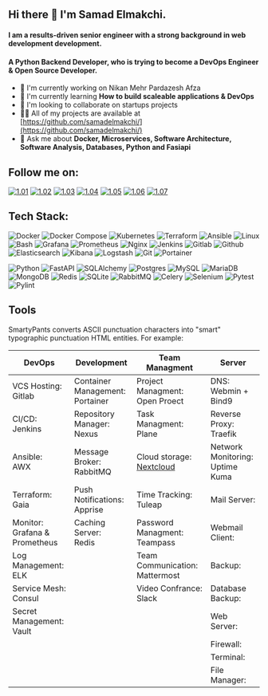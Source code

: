 ## Hi there 👋 I'm Samad Elmakchi.

<h4>I am a results-driven senior engineer with a strong background in web development development.</h3>
<h4>A Python Backend Developer, who is trying to become a DevOps Engineer & Open Source Developer.</h4>

- 🔭 I'm currently working on Nikan Mehr Pardazesh Afza
- 🌱 I'm currently learning **How to build scaleable applications & DevOps**
- 👯 I'm looking to collaborate on startups projects
- 👨‍💻 All of my projects are available at [https://github.com/samadelmakchi/](https://github.com/samadelmakchi/)
- 💬 Ask me about **Docker, Microservices, Software Architecture, Software Analysis, Databases, Python and Fasiapi**
<!-- - 📫 How to reach me? Just mail me **(samad.elmakchi@gmail.com)**  -->

<!-- ~~~~~~~~~~~~~~~~~~~~~~~~~~~~~~~~~~~~~~~~~~~~~~~~~~~~~~~~~~~~~~~~~~~~~~~~~~~~~~~~~~~~~~~~~~~~~~~~~~~~~~~~~~~~~~~~~~~~~~~~~~~~~~~~~~~~~~~~~~~~~~~~~~~~~~~  -->

[01]: https://www.linkedin.com/in/samad-elmakchi
[02]: https://www.instagram.com/samad.elmakchi
[03]: https://wa.me/989141189645
[04]: https://t.me/samadelmakchi
[05]: https://x.com/elmakchi
[06]: https://facebook.com/samad.elmakchi
[07]: mailto:samad.elmakchi@gmail.com

[1.01]: https://cdn2.iconfinder.com/data/icons/black-white-social-media/32/online_social_media_linked_in-32.png
[1.02]: https://cdn2.iconfinder.com/data/icons/black-white-social-media/32/instagram_online_social_media-32.png
[1.03]: https://cdn2.iconfinder.com/data/icons/black-white-social-media/64/whatsapp_social_media_logo-32.png
[1.04]: https://cdn4.iconfinder.com/data/icons/social-media-2552/64/social_media_telegram-05-32.png
[1.05]: https://cdn2.iconfinder.com/data/icons/black-white-social-media/32/online_social_media_twitter-32.png
[1.06]: https://cdn2.iconfinder.com/data/icons/black-white-social-media/32/facebook_online_social_media-32.png
[1.07]: https://cdn4.iconfinder.com/data/icons/black-white-social-media/32/email_mail_envelope_send_message-32.png

## Follow me on:
[![1.01]][01] [![1.02]][02] [![1.03]][03] [![1.04]][04] [![1.05]][05] [![1.06]][06] [![1.07]][07] 

<!-- ~~~~~~~~~~~~~~~~~~~~~~~~~~~~~~~~~~~~~~~~~~~~~~~~~~~~~~~~~~~~~~~~~~~~~~~~~~~~~~~~~~~~~~~~~~~~~~~~~~~~~~~~~~~~~~~~~~~~~~~~~~~~~~~~~~~~~~~~~~~~~~~~~~~~~~~  -->

## Tech Stack:
![Docker](https://img.shields.io/badge/docker-%230db7ed.svg?style=for-the-badge&logo=docker&logoColor=white) 
![Docker Compose](https://img.shields.io/badge/Docker%20Compose-2496ED?style=for-the-badge&logo=docker&logoColor=white) 
![Kubernetes](https://img.shields.io/badge/kubernetes-%23326ce5.svg?style=for-the-badge&logo=kubernetes&logoColor=white) 
![Terraform](https://img.shields.io/badge/terraform-%235835CC.svg?style=for-the-badge&logo=terraform&logoColor=white) 
![Ansible](https://img.shields.io/badge/ansible-%231A1918.svg?style=for-the-badge&logo=ansible&logoColor=white) 
![Linux](https://img.shields.io/badge/Linux-FCC624?style=for-the-badge&logo=linux&logoColor=white) 
![Bash](https://img.shields.io/badge/Bash-4EAA25?style=for-the-badge&logo=gnubash&logoColor=white) 
![Grafana](https://img.shields.io/badge/Grafana-F46800?style=for-the-badge&logo=Grafana&logoColor=white) 
![Prometheus](https://img.shields.io/badge/Prometheus-%23E6522C?style=for-the-badge&logo=prometheus&logoColor=white) 
![Nginx](https://img.shields.io/badge/Nginx-%23009639.svg?style=for-the-badge&logo=nginx&logoColor=white) 
![Jenkins](https://img.shields.io/badge/Jenkins-%232C5263.svg?style=for-the-badge&logo=jenkins&logoColor=white) 
![Gitlab](https://img.shields.io/badge/Gitlab-da4127?style=for-the-badge&logo=gitlab&logoColor=white) 
![Github](https://img.shields.io/badge/Github-000000?style=for-the-badge&logo=github&logoColor=white) 
![Elasticsearch](https://img.shields.io/badge/-ElasticSearch-005571?style=for-the-badge&logo=elasticsearch&logoColor=white) 
![Kibana](https://img.shields.io/badge/Kibana-005571?style=for-the-badge&logo=Kibana&logoColor=white) 
![Logstash](https://img.shields.io/badge/-Logstash-A9A9A9?style=for-the-badge&logo=Logstash&logoColor=white) 
![Git](https://img.shields.io/badge/Git-e84d31?style=for-the-badge&logo=git&logoColor=white) 
![Portainer](https://img.shields.io/badge/Portainer-13b8f1?style=for-the-badge&logo=Portainer&logoColor=white) 

![Python](https://img.shields.io/badge/python-3670A0?style=for-the-badge&logo=python&logoColor=white) 
![FastAPI](https://img.shields.io/badge/FastAPI-005571?style=for-the-badge&logo=fastapi&logoColor=white) 
![SQLAlchemy](https://img.shields.io/badge/SQLAlchemy-306998?style=for-the-badge&logo=python&logoColor=white) 
![Postgres](https://img.shields.io/badge/postgres-%23316192.svg?style=for-the-badge&logo=postgresql&logoColor=white) 
![MySQL](https://img.shields.io/badge/mysql-%2300f.svg?style=for-the-badge&logo=mysql&logoColor=white) 
![MariaDB](https://img.shields.io/badge/MariaDB-003545?style=for-the-badge&logo=mariadb&logoColor=white) 
![MongoDB](https://img.shields.io/badge/MongoDB-%234ea94b.svg?style=for-the-badge&logo=mongodb&logoColor=white) 
![Redis](https://img.shields.io/badge/redis-%23DD0031.svg?style=for-the-badge&logo=redis&logoColor=white) 
![SQLite](https://img.shields.io/badge/SQLite-003B57?style=for-the-badge&logo=sqlite&logoColor=white) 
![RabbitMQ](https://img.shields.io/badge/-RabbitMQ-FF6600?style=for-the-badge&logo=rabbitmq&logoColor=white) 
![Celery](https://img.shields.io/badge/Celery-37814A?style=for-the-badge&logo=Celery&logoColor=white) 
![Selenium](https://img.shields.io/badge/-selenium-CB02A?style=for-the-badge&logo=selenium&logoColor=white) 
![Pytest](https://img.shields.io/badge/Pytest-0A9EDC?style=for-the-badge&logo=pytest&logoColor=white) 
![Pylint](https://img.shields.io/badge/Pylint-4930bd?style=for-the-badge&logo=python&logoColor=white) 

<!-- ![Javascript](https://img.shields.io/badge/Javascript-e8d44d?style=for-the-badge&logo=Javascript&logoColor=white) 
![Cypress](https://img.shields.io/badge/Cypress-4aa184?style=for-the-badge&logo=cypress&logoColor=white)  -->

<!-- ~~~~~~~~~~~~~~~~~~~~~~~~~~~~~~~~~~~~~~~~~~~~~~~~~~~~~~~~~~~~~~~~~~~~~~~~~~~~~~~~~~~~~~~~~~~~~~~~~~~~~~~~~~~~~~~~~~~~~~~~~~~~~~~~~~~~~~~~~~~~~~~~~~~~~~~  -->

## Tools
SmartyPants converts ASCII punctuation characters into "smart" typographic punctuation HTML entities. For example:

[t01]: #
[t02]: #
[t03]: https://github.com/samadelmakchi/nextcloud
[t04]: #
[t05]: #
[t06]: #
[t07]: #

[d01]: #
[d02]: #
[d03]: #
[d04]: #
[d05]: #

[s01]: #
[s02]: #
[s03]: #
[s04]: #
[s05]: #
[s06]: #
[s07]: #
[s08]: #
[s09]: #
[s10]: #
[s11]: #

[o01]: #
[o02]: #
[o03]: #
[o04]: #
[o05]: #
[o06]: #
[o07]: #
[o08]: #
[o09]: #

|DevOps                        |Development                     |Team Managment                 |Server                                |
|------------------------------|--------------------------------|-------------------------------|--------------------------------------|
|VCS Hosting:<br/> Gitlab[][o01]           |Container Management:<br/> Portainer[][d01] |Project Managment:<br/> Open Proect[][t01] |DNS:<br/> Webmin + Bind9[][s01]             |
|CI/CD:<br/> Jenkins[][o02]                |Repository Manager:<br/> Nexus[][d02]       |Task Managment:<br/> Plane[][t02]          |Reverse Proxy:<br/> Traefik[][s02]          |
|Ansible:<br/> AWX[][o03]                  |Message Broker:<br/> RabbitMQ[][d03]        |Cloud storage:<br/> [Nextcloud][t03]       |Network Monitoring:<br/> Uptime Kuma[][s03] |
|Terraform:<br/> Gaia[][o04]               |Push Notifications:<br/> Apprise[][d04]     |Time Tracking:<br/> Tuleap[][t04]          |Mail Server:<br/> [][s04]                   |
|Monitor:<br/> Grafana[][o05] & Prometheus[][o06] |Caching Server:<br/> Redis[][d05]           |Password Managment:<br/> Teampass[][t05]   |Webmail Client:<br/> [][s05]                |
|Log Management:<br/> ELK[][o07]           |                                |Team Communication: Mattermost[][t06] |Backup:<br/> [][s06]                        |
|Service Mesh:<br/> Consul[][o08]          |                                |Video Confrance: Slack[][t07]         |Database Backup:<br/> [][s07]               |
|Secret Management:<br/> Vault[][o09]      |                                |                               |Web Server:<br/> [][s08]                    |
|                              |                                |                               |Firewall:<br/> [][s09]                      |
|                              |                                |                               |Terminal:<br/> [][s10]                      |
|                              |                                |                               |File Manager:<br/> [][s11]                  |

<!-- > Blockquote -->


